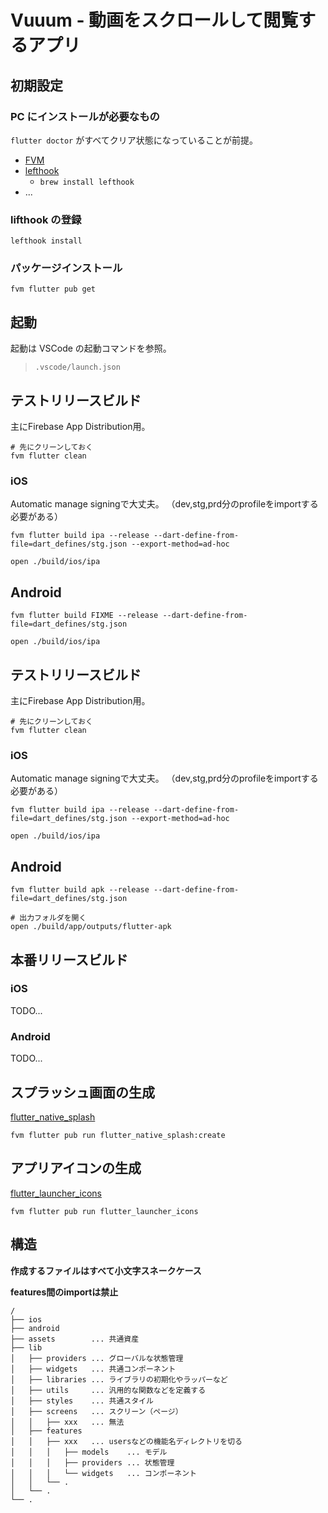 # Vuuum - 動画をスクロールして閲覧するアプリ

## 初期設定

### PC にインストールが必要なもの

`flutter doctor` がすべてクリア状態になっていることが前提。

- [FVM](https://fvm.app/docs/getting_started/installation)
- [lefthook](https://github.com/evilmartians/lefthook#usage)
  - `brew install lefthook`
- ...

### lifthook の登録

```
lefthook install
```

### パッケージインストール

```
fvm flutter pub get
```

## 起動

起動は VSCode の起動コマンドを参照。

> `.vscode/launch.json`

## テストリリースビルド 

主にFirebase App Distribution用。

```
# 先にクリーンしておく
fvm flutter clean
```

### iOS

Automatic manage signingで大丈夫。
（dev,stg,prd分のprofileをimportする必要がある）

```
fvm flutter build ipa --release --dart-define-from-file=dart_defines/stg.json --export-method=ad-hoc

open ./build/ios/ipa
```

## Android

```
fvm flutter build FIXME --release --dart-define-from-file=dart_defines/stg.json

open ./build/ios/ipa
```

## テストリリースビルド 

主にFirebase App Distribution用。

```
# 先にクリーンしておく
fvm flutter clean
```

### iOS

Automatic manage signingで大丈夫。
（dev,stg,prd分のprofileをimportする必要がある）

```
fvm flutter build ipa --release --dart-define-from-file=dart_defines/stg.json --export-method=ad-hoc

open ./build/ios/ipa
```

## Android

```
fvm flutter build apk --release --dart-define-from-file=dart_defines/stg.json

# 出力フォルダを開く
open ./build/app/outputs/flutter-apk
```

## 本番リリースビルド 

### iOS

TODO...

### Android

TODO...

## スプラッシュ画面の生成

[flutter_native_splash](https://pub.dev/packages/flutter_native_splash)

```
fvm flutter pub run flutter_native_splash:create
```

## アプリアイコンの生成

[flutter_launcher_icons](https://pub.dev/packages/flutter_launcher_icons)

```
fvm flutter pub run flutter_launcher_icons
```

## 構造

**作成するファイルはすべて小文字スネークケース**

**features間のimportは禁止**

```
/
├── ios
├── android
├── assets        ... 共通資産
├── lib
│   ├── providers ... グローバルな状態管理
│   ├── widgets   ... 共通コンポーネント
│   ├── libraries ... ライブラリの初期化やラッパーなど
│   ├── utils     ... 汎用的な関数などを定義する
│   ├── styles    ... 共通スタイル
│   ├── screens   ... スクリーン（ページ）
│   │   ├── xxx   ... 無法
│   ├── features
│   │   ├── xxx   ... usersなどの機能名ディレクトリを切る
│   │   │   ├── models    ... モデル
│   │   │   ├── providers ... 状態管理
│   │   │   └── widgets   ... コンポーネント
│   │   └── .
│   └── .
└── .
```
